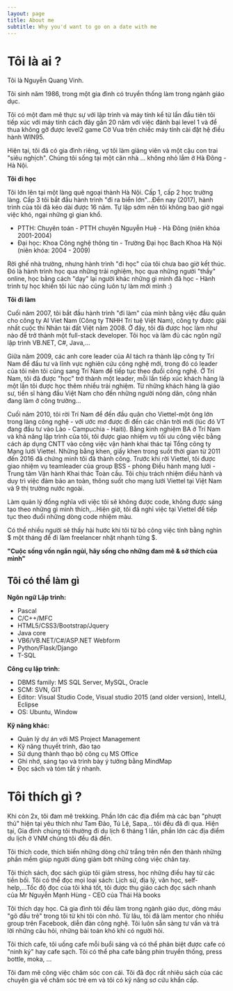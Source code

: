 ```yaml
---
layout: page
title: About me
subtitle: Why you'd want to go on a date with me
---
```


# Tôi là ai ?
Tôi là Nguyễn Quang Vinh.

Tôi sinh năm 1986, trong một gia đình có truyền thống làm trong ngành giáo dục. 

Tôi có một đam mê thực sự với lập trình và máy tính kể từ lần đầu tiên tôi tiếp xúc với máy tính cách đây gần 20 năm với việc đánh bại level 1 và để thua không gỡ được level2 game Cờ Vua trên chiếc máy tính cài đặt hệ điều hành WIN95.

Hiện tại, tôi đã có gia đình riêng, vợ tôi làm giảng viên và một cậu con trai "siêu nghịch". Chúng tôi sống tại một căn nhà ... không nhỏ lắm ở Hà Đông - Hà Nội.

**Tôi đi học**

Tôi lớn lên tại một làng quê ngoại thành Hà Nội. Cấp 1, cấp 2 học trường làng. Cấp 3 tôi bắt đầu hành trình "đi ra biển lớn"...Đến nay (2017), hành trình của tôi đã kéo dài được 16 năm. Tự lập sớm nên tôi không bao giờ ngại việc khó, ngại những gì gian khổ.

- PTTH: Chuyên toán - PTTH chuyên Nguyễn Huệ - Hà Đông (niên khóa 2001-2004)
- Đại học: Khoa Công nghệ thông tin - Trường Đại học Bach Khoa Hà Nội (niên khóa: 2004 - 2009)

Rời ghế nhà trường, nhưng hành trình "đi học" của tôi chưa bao giờ kết thúc. Đó là hành trình học qua những trải nghiệm, học qua những người "thầy" online, học bằng cách "dạy" lại người khác những gì mình đã học - Hành trình tự học khiến tôi lúc nào cũng luôn tự làm mới mình :) 

**Tôi đi làm**

Cuối năm 2007, tôi bắt đầu hành trình "đi làm" của mình bằng việc đầu quân cho công ty AI Viet Nam (Công ty TNHH Trí tuệ Việt Nam), công ty được giải nhất cuộc thi Nhân tài đất Việt năm 2008. Ở đây, tôi đã được học làm như nào để trở thành một full-stack developer. Tôi học và làm đủ các ngôn ngữ lập trình VB.NET, C#, Java,...

Giữa năm 2009, các anh core leader của AI tách ra thành lập công ty Trí Nam để đầu tư và lĩnh vực nghiên cứu công nghệ mới, trong đó có leader của tôi nên tôi cũng sang Trí Nam để tiếp tục theo đuổi công nghệ. Ở Trí Nam, tôi đã được "học" trở thành một leader, mỗi lần tiếp xúc khách hàng là một lần tôi được học thêm nhiều trải nghiệm. Từ những khách hàng là giáo sư, tiến sĩ hàng đầu Việt Nam cho đến những người nông dân, công nhân đang làm ở công trường...


Cuối năm 2010, tôi rời Trí Nam để đến đầu quân cho Viettel-một ông lớn trong làng công nghệ - với ước mơ được đi đến các chân trời mới (lúc đó VT đang đầu tư vào Lào - Campuchia - Haiti). Bằng kinh nghiệm BA ở Trí Nam và khả năng lập trình của tôi, tôi được giao nhiệm vụ tối ưu công việc bằng cách áp dụng CNTT vào công việc vận hành khai thác tại Tổng công ty Mạng lưới Viettel. Những bằng khen, giấy khen trong suốt thời gian từ 2011 đến 2016 đã chứng minh tôi đã thành công. Trước khi rời Viettel, tôi được giao nhiệm vụ teamleader của group BSS - phòng Điều hành mạng lưới - Trung tâm Vận hành Khai thác Toàn cầu. Tôi chịu trách nhiệm điều hành và duy trì việc đảm bảo an toàn, thông suốt cho mạng lưới Viettel tại Việt Nam và 9 thị trường nước ngoài. 

Làm quản lý đồng nghĩa với việc tôi sẽ không được code, không được sáng tạo theo những gì mình thích,...Hiện giờ, tôi đã nghỉ việc tại Viettel để tiếp tục theo đuổi những dòng code nhiệm màu. 

Có thể nhiều người sẽ thấy hài hước khi tôi từ bỏ công việc tính bằng nghìn $ một tháng để đi làm freelancer nhặt nhạnh từng $.

**"Cuộc sống vốn ngắn ngủi, hãy sống cho những đam mê & sở thích của mình"**


## Tôi có thể làm gì 
**Ngôn ngữ Lập trình:**
- Pascal
- C/C++/MFC
- HTML5/CSS3/Bootstrap/Jquery
- Java core
- VB6/VB.NET/C#/ASP.NET Webform
- Python/Flask/Django
- T-SQL

**Công cụ lập trình:**
- DBMS family: MS SQL Server, MySQL, Oracle
- SCM: SVN, GIT
- Editor: Visual Studio Code, Visual studio 2015 (and older version), IntellJ, Eclipse
- OS: Ubuntu, Window

**Kỹ năng khác:**
- Quản lý dự án với MS Project Management
- Kỹ năng thuyết trình, đào tạo
- Sử dụng thành thạo bộ công cụ MS Office
- Ghi nhớ, sáng tạo và trình bày ý tưởng bằng MindMap
- Đọc sách và tóm tắt ý nhanh.

# Tôi thích gì ?

Khi còn 2x, tôi đam mê trekking. Phần lớn các địa điểm mà các bạn "phượt thủ" hiện tại yêu thích như Tam Đảo, Tú Lệ, Sapa,.. tôi đều đã đi qua. Hiện tại, Gia đình chúng tôi thường đi du lịch 6 tháng 1 lần, phần lớn các địa điểm du lịch ở VNM chúng tôi đều đã đến.

Tôi thích code, thích biến những dòng chữ trắng trên nền đen thành những phần mềm giúp người dùng giảm bớt những công việc chân tay.

Tôi thích sách, đọc sách giúp tôi giảm stress, học những điều hay từ các tiền bối. Tôi có thể đọc mọi loại sách: Lịch sử, địa lý, văn học, self-help,...Tốc độ đọc của tôi khá tốt, tôi được thụ giáo cách đọc sách nhanh của Mr Nguyễn Mạnh Hùng - CEO của Thái Hà books

Tôi thích dạy học. Cả gia đình tôi đều làm trong ngành giáo dục, dòng máu "gõ đầu trẻ" trong tôi từ khi tôi còn nhỏ. Từ lâu, tôi đã làm mentor cho nhiều group trên Facebook, diễn đàn công nghệ. Tôi luôn sẵn sàng tư vấn và trả lời những câu hỏi, những bài toán khó khi có người hỏi.

Tôi thích cafe, tôi uống cafe mỗi buổi sáng và có thể phân biệt được cafe có "ninh ký" hay cafe sạch. Tôi có thể pha cafe bằng phin truyền thống, press bottle, moka, ...

Tôi đam mê công việc chăm sóc con cái. Tôi đã đọc rất nhiêu sách của các chuyên gia về chăm sóc trẻ em và tôi có kỹ năng sơ cứu khẩn cấp.